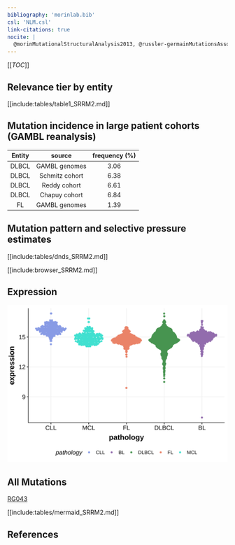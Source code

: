 ```yaml
---
bibliography: 'morinlab.bib'
csl: 'NLM.csl'
link-citations: true
nocite: |
  @morinMutationalStructuralAnalysis2013, @russler-germainMutationsAssociatedProgression2023, 
---
```

[[_TOC_]]


## Relevance tier by entity

[[include:tables/table1_SRRM2.md]]

## Mutation incidence in large patient cohorts (GAMBL reanalysis)

|Entity|source        |frequency (%)|
|:------:|:--------------:|:-------------:|
|DLBCL |GAMBL genomes |3.06         |
|DLBCL |Schmitz cohort|6.38         |
|DLBCL |Reddy cohort  |6.61         |
|DLBCL |Chapuy cohort |6.84         |
|FL    |GAMBL genomes |1.39         |

## Mutation pattern and selective pressure estimates

[[include:tables/dnds_SRRM2.md]]



[[include:browser_SRRM2.md]]

## Expression
![](images/gene_expression/SRRM2_by_pathology.svg)
<!-- ORIGIN: morinMutationalStructuralAnalysis2013 -->
<!-- DLBCL: morinMutationalStructuralAnalysis2013 -->
<!-- FL: russler-germainMutationsAssociatedProgression2023b -->

## All Mutations

[RG043](https://www.bcgsc.ca/downloads/morinlab/GAMBL/Morin_2013/RG043.html)

[[include:tables/mermaid_SRRM2.md]]

## References

